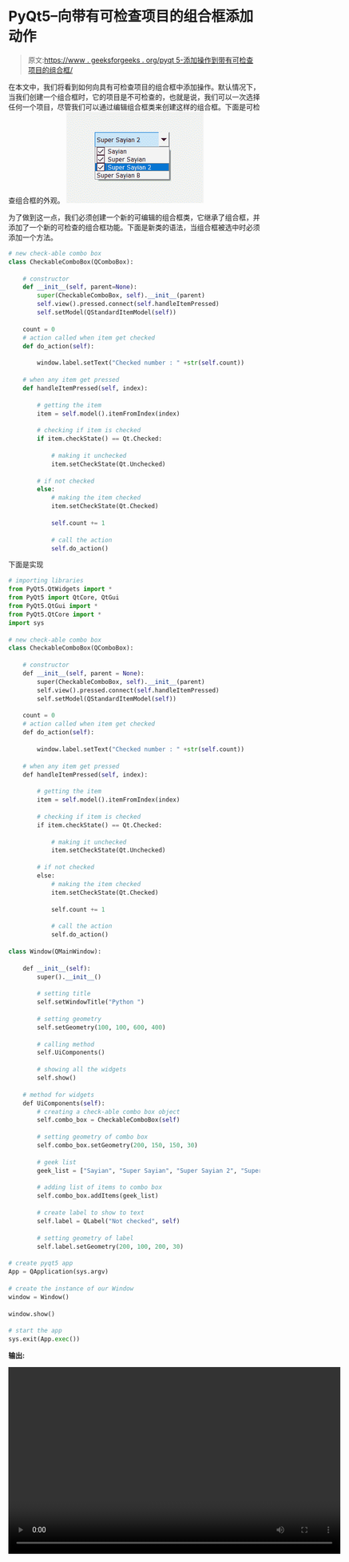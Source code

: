 # PyQt5–向带有可检查项目的组合框添加动作

> 原文:[https://www . geeksforgeeks . org/pyqt 5-添加操作到带有可检查项目的组合框/](https://www.geeksforgeeks.org/pyqt5-adding-action-to-combobox-with-checkable-items/)

在本文中，我们将看到如何向具有可检查项目的组合框中添加操作。默认情况下，当我们创建一个组合框时，它的项目是不可检查的，也就是说，我们可以一次选择任何一个项目，尽管我们可以通过编辑组合框类来创建这样的组合框。下面是可检查组合框的外观。
![](img/2c79f2ef481fe69f4bcc20bb54ce0989.png)

为了做到这一点，我们必须创建一个新的可编辑的组合框类，它继承了组合框，并添加了一个新的可检查的组合框功能。下面是新类的语法，当组合框被选中时必须添加一个方法。

```py
# new check-able combo box
class CheckableComboBox(QComboBox):

    # constructor
    def __init__(self, parent=None):
        super(CheckableComboBox, self).__init__(parent)
        self.view().pressed.connect(self.handleItemPressed)
        self.setModel(QStandardItemModel(self))

    count = 0
    # action called when item get checked
    def do_action(self):

        window.label.setText("Checked number : " +str(self.count))

    # when any item get pressed
    def handleItemPressed(self, index):

        # getting the item
        item = self.model().itemFromIndex(index)

        # checking if item is checked
        if item.checkState() == Qt.Checked:

            # making it unchecked
            item.setCheckState(Qt.Unchecked)

        # if not checked
        else:
            # making the item checked
            item.setCheckState(Qt.Checked)

            self.count += 1

            # call the action
            self.do_action()

```

下面是实现

```py
# importing libraries
from PyQt5.QtWidgets import * 
from PyQt5 import QtCore, QtGui
from PyQt5.QtGui import * 
from PyQt5.QtCore import * 
import sys

# new check-able combo box
class CheckableComboBox(QComboBox):

    # constructor
    def __init__(self, parent = None):
        super(CheckableComboBox, self).__init__(parent)
        self.view().pressed.connect(self.handleItemPressed)
        self.setModel(QStandardItemModel(self))

    count = 0
    # action called when item get checked
    def do_action(self):

        window.label.setText("Checked number : " +str(self.count))

    # when any item get pressed
    def handleItemPressed(self, index):

        # getting the item
        item = self.model().itemFromIndex(index)

        # checking if item is checked
        if item.checkState() == Qt.Checked:

            # making it unchecked
            item.setCheckState(Qt.Unchecked)

        # if not checked
        else:
            # making the item checked
            item.setCheckState(Qt.Checked)

            self.count += 1

            # call the action
            self.do_action()

class Window(QMainWindow):

    def __init__(self):
        super().__init__()

        # setting title
        self.setWindowTitle("Python ")

        # setting geometry
        self.setGeometry(100, 100, 600, 400)

        # calling method
        self.UiComponents()

        # showing all the widgets
        self.show()

    # method for widgets
    def UiComponents(self):
        # creating a check-able combo box object
        self.combo_box = CheckableComboBox(self)

        # setting geometry of combo box
        self.combo_box.setGeometry(200, 150, 150, 30)

        # geek list
        geek_list = ["Sayian", "Super Sayian", "Super Sayian 2", "Super Sayian B"]

        # adding list of items to combo box
        self.combo_box.addItems(geek_list)

        # create label to show to text
        self.label = QLabel("Not checked", self)

        # setting geometry of label
        self.label.setGeometry(200, 100, 200, 30)

# create pyqt5 app
App = QApplication(sys.argv)

# create the instance of our Window
window = Window()

window.show()

# start the app
sys.exit(App.exec())
```

**输出:**

<video class="wp-video-shortcode" id="video-400136-1" width="665" height="374" preload="metadata" controls=""><source type="video/mp4" src="https://media.geeksforgeeks.org/wp-content/uploads/20200421011807/screen_recorder_video_2020_21_4_01_15_26.mp4?_=1">[https://media.geeksforgeeks.org/wp-content/uploads/20200421011807/screen_recorder_video_2020_21_4_01_15_26.mp4](https://media.geeksforgeeks.org/wp-content/uploads/20200421011807/screen_recorder_video_2020_21_4_01_15_26.mp4)</video>